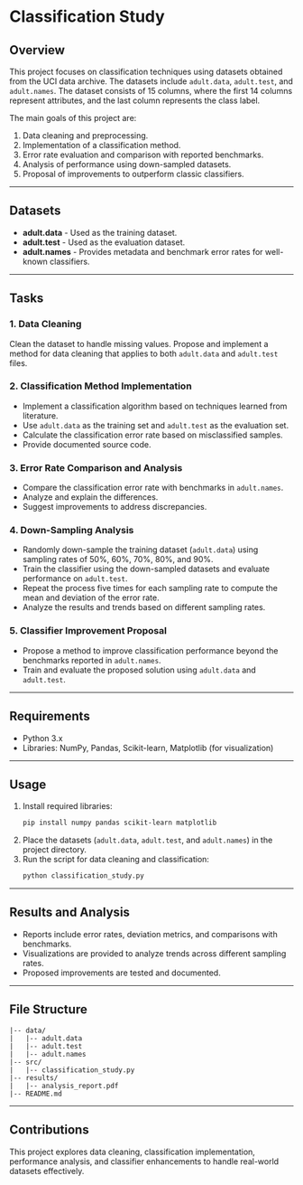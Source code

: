 # Classification Study

## Overview

This project focuses on classification techniques using datasets obtained from the UCI data archive. The datasets include `adult.data`, `adult.test`, and `adult.names`. The dataset consists of 15 columns, where the first 14 columns represent attributes, and the last column represents the class label.

The main goals of this project are:

1. Data cleaning and preprocessing.
2. Implementation of a classification method.
3. Error rate evaluation and comparison with reported benchmarks.
4. Analysis of performance using down-sampled datasets.
5. Proposal of improvements to outperform classic classifiers.

---

## Datasets

- **adult.data** - Used as the training dataset.
- **adult.test** - Used as the evaluation dataset.
- **adult.names** - Provides metadata and benchmark error rates for well-known classifiers.

---

## Tasks

### 1. Data Cleaning

Clean the dataset to handle missing values. Propose and implement a method for data cleaning that applies to both `adult.data` and `adult.test` files.

### 2. Classification Method Implementation

- Implement a classification algorithm based on techniques learned from literature.
- Use `adult.data` as the training set and `adult.test` as the evaluation set.
- Calculate the classification error rate based on misclassified samples.
- Provide documented source code.

### 3. Error Rate Comparison and Analysis&#x20;

- Compare the classification error rate with benchmarks in `adult.names`.
- Analyze and explain the differences.
- Suggest improvements to address discrepancies.

### 4. Down-Sampling Analysis&#x20;

- Randomly down-sample the training dataset (`adult.data`) using sampling rates of 50%, 60%, 70%, 80%, and 90%.
- Train the classifier using the down-sampled datasets and evaluate performance on `adult.test`.
- Repeat the process five times for each sampling rate to compute the mean and deviation of the error rate.
- Analyze the results and trends based on different sampling rates.

### 5. Classifier Improvement Proposal

- Propose a method to improve classification performance beyond the benchmarks reported in `adult.names`.
- Train and evaluate the proposed solution using `adult.data` and `adult.test`.

---

## Requirements

- Python 3.x
- Libraries: NumPy, Pandas, Scikit-learn, Matplotlib (for visualization)

---

## Usage

1. Install required libraries:
   ```bash
   pip install numpy pandas scikit-learn matplotlib
   ```
2. Place the datasets (`adult.data`, `adult.test`, and `adult.names`) in the project directory.
3. Run the script for data cleaning and classification:
   ```bash
   python classification_study.py
   ```

---

## Results and Analysis

- Reports include error rates, deviation metrics, and comparisons with benchmarks.
- Visualizations are provided to analyze trends across different sampling rates.
- Proposed improvements are tested and documented.

---

## File Structure

```
|-- data/
|   |-- adult.data
|   |-- adult.test
|   |-- adult.names
|-- src/
|   |-- classification_study.py
|-- results/
|   |-- analysis_report.pdf
|-- README.md
```

---

## Contributions

This project explores data cleaning, classification implementation, performance analysis, and classifier enhancements to handle real-world datasets effectively.

